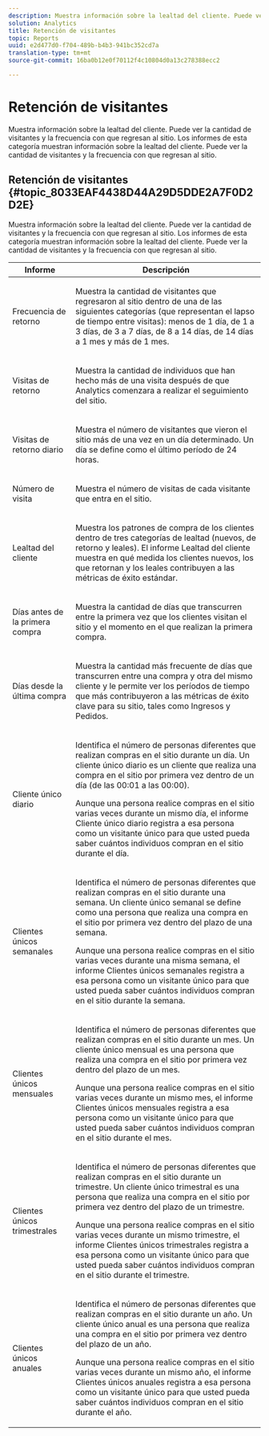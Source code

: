 ```yaml
---
description: Muestra información sobre la lealtad del cliente. Puede ver la cantidad de visitantes y la frecuencia con que regresan al sitio. Los informes de esta categoría muestran información sobre la lealtad del cliente. Puede ver la cantidad de visitantes y la frecuencia con que regresan al sitio.
solution: Analytics
title: Retención de visitantes
topic: Reports
uuid: e2d477d0-f704-489b-b4b3-941bc352cd7a
translation-type: tm+mt
source-git-commit: 16ba0b12e0f70112f4c10804d0a13c278388ecc2

---
```



# Retención de visitantes

Muestra información sobre la lealtad del cliente. Puede ver la cantidad de visitantes y la frecuencia con que regresan al sitio. Los informes de esta categoría muestran información sobre la lealtad del cliente. Puede ver la cantidad de visitantes y la frecuencia con que regresan al sitio.

## Retención de visitantes {#topic_8033EAF4438D44A29D5DDE2A7F0D2D2E}

Muestra información sobre la lealtad del cliente. Puede ver la cantidad de visitantes y la frecuencia con que regresan al sitio. Los informes de esta categoría muestran información sobre la lealtad del cliente. Puede ver la cantidad de visitantes y la frecuencia con que regresan al sitio.

<table id="table_486948EB47664B90BDF9915314B572B0"> 
 <thead> 
  <tr> 
   <th colname="col1" class="entry"> Informe </th> 
   <th colname="col2" class="entry"> Descripción </th> 
  </tr> 
 </thead>
 <tbody> 
  <tr> 
   <td colname="col1"> Frecuencia de retorno </td> 
   <td colname="col2"> <p>Muestra la cantidad de visitantes que regresaron al sitio dentro de una de las siguientes categorías (que representan el lapso de tiempo entre visitas): menos de 1 día, de 1 a 3 días, de 3 a 7 días, de 8 a 14 días, de 14 días a 1 mes y más de 1 mes. </p> </td> 
  </tr> 
  <tr> 
   <td colname="col1"> Visitas de retorno </td> 
   <td colname="col2"> <p>Muestra la cantidad de individuos que han hecho más de una visita después de que Analytics comenzara a realizar el seguimiento del sitio. </p> </td> 
  </tr> 
  <tr> 
   <td colname="col1"> Visitas de retorno diario </td> 
   <td colname="col2"> <p>Muestra el número de visitantes que vieron el sitio más de una vez en un día determinado. Un día se define como el último período de 24 horas. </p> </td> 
  </tr> 
  <tr> 
   <td colname="col1"> Número de visita </td> 
   <td colname="col2"> <p>Muestra el número de visitas de cada visitante que entra en el sitio. </p> </td> 
  </tr> 
  <tr> 
   <td colname="col1"> Lealtad del cliente </td> 
   <td colname="col2"> <p>Muestra los patrones de compra de los clientes dentro de tres categorías de lealtad (nuevos, de retorno y leales). El informe <span class="wintitle">Lealtad del cliente</span> muestra en qué medida los clientes nuevos, los que retornan y los leales contribuyen a las métricas de éxito estándar. </p> </td> 
  </tr> 
  <tr> 
   <td colname="col1"> Días antes de la primera compra </td> 
   <td colname="col2"> <p>Muestra la cantidad de días que transcurren entre la primera vez que los clientes visitan el sitio y el momento en el que realizan la primera compra. </p> </td> 
  </tr> 
  <tr> 
   <td colname="col1"> Días desde la última compra </td> 
   <td colname="col2"> <p>Muestra la cantidad más frecuente de días que transcurren entre una compra y otra del mismo cliente y le permite ver los períodos de tiempo que más contribuyeron a las métricas de éxito clave para su sitio, tales como Ingresos y Pedidos. </p> </td> 
  </tr> 
  <tr> 
   <td colname="col1"> Cliente único diario </td> 
   <td colname="col2"> <p>Identifica el número de personas diferentes que realizan compras en el sitio durante un día. Un cliente único diario es un cliente que realiza una compra en el sitio por primera vez dentro de un día (de las 00:01 a las 00:00). </p> <p>Aunque una persona realice compras en el sitio varias veces durante un mismo día, el informe <span class="wintitle">Cliente único diario</span> registra a esa persona como un visitante único para que usted pueda saber cuántos individuos compran en el sitio durante el día. </p> </td> 
  </tr> 
  <tr> 
   <td colname="col1"> Clientes únicos semanales </td> 
   <td colname="col2"> <p>Identifica el número de personas diferentes que realizan compras en el sitio durante una semana. Un cliente único semanal se define como una persona que realiza una compra en el sitio por primera vez dentro del plazo de una semana. </p> <p>Aunque una persona realice compras en el sitio varias veces durante una misma semana, el informe <span class="wintitle">Clientes únicos semanales</span> registra a esa persona como un visitante único para que usted pueda saber cuántos individuos compran en el sitio durante la semana. </p> </td> 
  </tr> 
  <tr> 
   <td colname="col1"> Clientes únicos mensuales </td> 
   <td colname="col2"> <p>Identifica el número de personas diferentes que realizan compras en el sitio durante un mes. Un cliente único mensual es una persona que realiza una compra en el sitio por primera vez dentro del plazo de un mes. </p> <p>Aunque una persona realice compras en el sitio varias veces durante un mismo mes, el informe <span class="wintitle">Clientes únicos mensuales</span> registra a esa persona como un visitante único para que usted pueda saber cuántos individuos compran en el sitio durante el mes. </p> </td> 
  </tr> 
  <tr> 
   <td colname="col1"> Clientes únicos trimestrales </td> 
   <td colname="col2"> <p>Identifica el número de personas diferentes que realizan compras en el sitio durante un trimestre. Un cliente único trimestral es una persona que realiza una compra en el sitio por primera vez dentro del plazo de un trimestre. </p> <p>Aunque una persona realice compras en el sitio varias veces durante un mismo trimestre, el informe <span class="wintitle">Clientes únicos trimestrales</span> registra a esa persona como un visitante único para que usted pueda saber cuántos individuos compran en el sitio durante el trimestre. </p> </td> 
  </tr> 
  <tr> 
   <td colname="col1"> Clientes únicos anuales </td> 
   <td colname="col2"> <p>Identifica el número de personas diferentes que realizan compras en el sitio durante un año. Un cliente único anual es una persona que realiza una compra en el sitio por primera vez dentro del plazo de un año. </p> <p>Aunque una persona realice compras en el sitio varias veces durante un mismo año, el informe <span class="wintitle">Clientes únicos anuales</span> registra a esa persona como un visitante único para que usted pueda saber cuántos individuos compran en el sitio durante el año. </p> </td> 
  </tr> 
 </tbody> 
</table>

